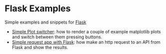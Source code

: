 # Flask Examples

Simple examples and snippets for [Flask](https://flask.palletsprojects.com/)

- [Simple Plot switcher](https://github.com/LUS24/Flask_examples/tree/main/create_plot_and_share_with_flask#simple-plot-switcher): how to render a couple of example matplotlib plots and switch between them pressing buttons.
- [Simple request app with Flask](https://github.com/LUS24/Flask_examples/tree/main/requests_from_flask_to_other_api#simple-request-app-with-flask): how make an http request to an API from Flask and show the results.
